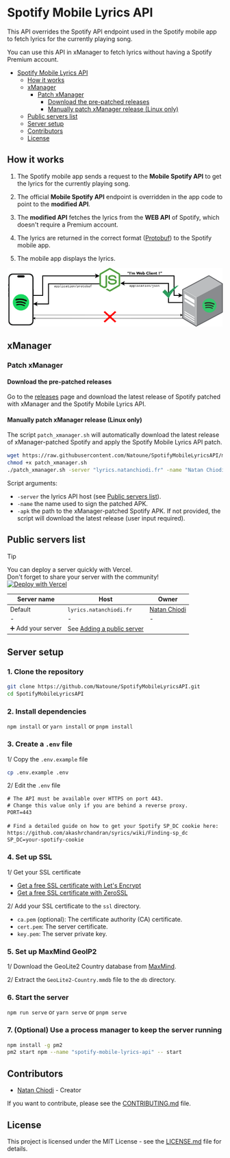 # Spotify Mobile Lyrics API

This API overrides the Spotify API endpoint used in the Spotify mobile app to fetch lyrics for the currently playing song.

You can use this API in xManager to fetch lyrics without having a Spotify Premium account.

- [Spotify Mobile Lyrics API](#spotify-mobile-lyrics-api)
  - [How it works](#how-it-works)
  - [xManager](#xmanager)
    - [Patch xManager](#patch-xmanager)
      - [Download the pre-patched releases](#download-the-pre-patched-releases)
      - [Manually patch xManager release (Linux only)](#manually-patch-xmanager-release-linux-only)
  - [Public servers list](#public-servers-list)
  - [Server setup](#server-setup)
  - [Contributors](#contributors)
  - [License](#license)

## How it works

1. The Spotify mobile app sends a request to the **Mobile Spotify API** to get the lyrics for the currently playing song.

2. The official **Mobile Spotify API** endpoint is overridden in the app code to point to the **modified API**.

3. The **modified API** fetches the lyrics from the **WEB API** of Spotify, which doesn't require a Premium account.

4. The lyrics are returned in the correct format ([Protobuf](https://protobuf.dev/)) to the Spotify mobile app.

5. The mobile app displays the lyrics.

![How it works](.meta/how-it-works.png)

## xManager

### Patch xManager

#### Download the pre-patched releases

Go to the [releases](https://github.com/Natoune/SpotifyMobileLyricsAPI/releases) page and download the latest release of Spotify patched with xManager and the Spotify Mobile Lyrics API.

#### Manually patch xManager release (Linux only)

The script `patch_xmanager.sh` will automatically download the latest release of xManager-patched Spotify and apply the Spotify Mobile Lyrics API patch.

```bash
wget https://raw.githubusercontent.com/Natoune/SpotifyMobileLyricsAPI/main/patch_xmanager.sh
chmod +x patch_xmanager.sh
./patch_xmanager.sh -server "lyrics.natanchiodi.fr" -name "Natan Chiodi" -apk "Spotify v8.8.74.652 [xManager] (Merged).apk"
```

Script arguments:

- `-server` the lyrics API host (see [Public servers list](#public-servers-list)).
- `-name` the name used to sign the patched APK.
- `-apk` the path to the xManager-patched Spotify APK. If not provided, the script will download the latest release (user input required).

## Public servers list

> [!TIP]
> You can deploy a server quickly with Vercel.\
> Don't forget to share your server with the community!\
> [![Deploy with Vercel](https://vercel.com/button)](https://vercel.com/new/clone?repository-url=https%3A%2F%2Fgithub.com%2FNatoune%2FSpotifyMobileLyricsAPI&env=SP_DC&envDescription=SP_DC%20cookie%20to%20authenticate%20against%20Spotify%20in%20order%20to%20have%20access%20to%20the%20required%20services.&envLink=https%3A%2F%2Fgithub.com%2Fakashrchandran%2Fsyrics%2Fwiki%2FFinding-sp_dc&project-name=spotify-mobile-lyrics-api&repository-name=SpotifyMobileLyricsAPI)

| Server name        | Host                                                                           | Owner                                      |
| ------------------ | ------------------------------------------------------------------------------ | ------------------------------------------ |
| Default            | `lyrics.natanchiodi.fr`                                                        | [Natan Chiodi](https://github.com/Natoune) |
| -                  | -                                                                              | -                                          |
| ➕ Add your server | See [Adding a public server](CONTRIBUTING.md#adding-a-public-server) |                                            |

## Server setup

### 1. Clone the repository

```bash
git clone https://github.com/Natoune/SpotifyMobileLyricsAPI.git
cd SpotifyMobileLyricsAPI
```

### 2. Install dependencies

`npm install` or `yarn install` or `pnpm install`

### 3. Create a `.env` file

1/ Copy the `.env.example` file

```bash
cp .env.example .env
```

2/ Edit the `.env` file

```env
# The API must be available over HTTPS on port 443.
# Change this value only if you are behind a reverse proxy.
PORT=443

# Find a detailed guide on how to get your Spotify SP_DC cookie here: https://github.com/akashrchandran/syrics/wiki/Finding-sp_dc
SP_DC=your-spotify-cookie
```

### 4. Set up SSL

1/ Get your SSL certificate

- [Get a free SSL certificate with Let's Encrypt](https://letsencrypt.org/getting-started/)
- [Get a free SSL certificate with ZeroSSL](https://zerossl.com/free-ssl/#crt)

2/ Add your SSL certificate to the `ssl` directory.

- `ca.pem` (optional): The certificate authority (CA) certificate.
- `cert.pem`: The server certificate.
- `key.pem`: The server private key.

### 5. Set up MaxMind GeoIP2

1/ Download the GeoLite2 Country database from [MaxMind](https://dev.maxmind.com/geoip/geoip2/geolite2/).

2/ Extract the `GeoLite2-Country.mmdb` file to the `db` directory.

### 6. Start the server

`npm run serve` or `yarn serve` or `pnpm serve`

### 7. (Optional) Use a process manager to keep the server running

```bash
npm install -g pm2
pm2 start npm --name "spotify-mobile-lyrics-api" -- start
```

## Contributors

- [Natan Chiodi](https://github.com/Natoune) - Creator

If you want to contribute, please see the [CONTRIBUTING.md](CONTRIBUTING.md) file.

## License

This project is licensed under the MIT License - see the [LICENSE.md](LICENSE.md) file for details.
